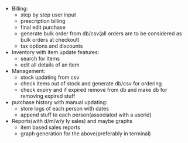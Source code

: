 * Billing:
	- step by step user input
	- prescription billing
	- final edit purchase
	- generate bulk order from db/csv(all orders are to be considered as bulk orders at checkout)
	- tax options and discounts
* Inventory with item update features:
	- search for items
	- edit all details of an item
* Management:
	- stock updating from csv
	- check items out of stock and generate db/csv for ordering
	- check expiry and if expired remove from db and make db for removing expired stuff
* purchase history with manual updating:
	- store logs of each person with dates
	- append stuff to each person(associated with a userid)
* Reports(with d/m/w/y ly sales) and maybe graphs
	- item based sales reports
	- graph generation for the above(preferably in terminal)
